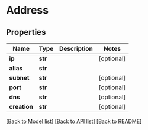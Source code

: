 # Address


## Properties
Name | Type | Description | Notes
------------ | ------------- | ------------- | -------------
**ip** | **str** |  | [optional] 
**alias** | **str** |  | 
**subnet** | **str** |  | [optional] 
**port** | **str** |  | [optional] 
**dns** | **str** |  | [optional] 
**creation** | **str** |  | [optional] 

[[Back to Model list]](../README.md#documentation-for-models) [[Back to API list]](../README.md#documentation-for-api-endpoints) [[Back to README]](../README.md)


